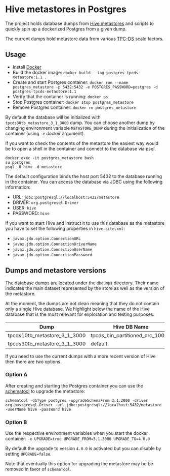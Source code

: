 # Hive metastores in Postgres

The project holds database dumps from [Hive metastores](https://cwiki.apache.org/confluence/display/Hive/AdminManual+Metastore+3.0+Administration)
and scripts to quickly spin up a dockerized Postgres from a given dump.

The current dumps hold metastore data from various [TPC-DS](http://www.tpc.org/tpcds/)
scale factors.

## Usage

-   Install [Docker](https://www.docker.com/)
-   Build the docker image: `docker build --tag postgres-tpcds-metastore:1.1 .`
-   Create and start Postgres container:
  `docker run --name postgres_metastore -p 5432:5432 -e POSTGRES_PASSWORD=postgres -d postgres-tpcds-metastore:1.1`      
-   Verify that the container is running: `docker ps`
-   Stop Postgres container: `docker stop postgres_metastore`
-   Remove Postgres container: `docker rm postgres_metastore`

By default the database will be initialized with `tpcds30tb_metastore_3_1_3000`
dump. You can choose another dump by changing environment variable
`METASTORE_DUMP` during the initialization of the container (using `-e` docker
argument).

If you want to check the contents of the metastore the easiest way would be to
open a shell in the container and connect to the database via psql.

    docker exec -it postgres_metastore bash
    su postgres
    psql -U hive -d metastore

The default configuration binds the host port 5432 to the database running in
the container. You can access the database via JDBC using the following
information:

-   URL: `jdbc:postgresql://localhost:5432/metastore`
-   DRIVER: `org.postgresql.Driver`
-   USER: `hive`
-   PASSWORD: `hive`

If you want to start Hive and instruct it to use this database as the metastore
you have to set the following properties in `hive-site.xml`:

-   `javax.jdo.option.ConnectionURL`
-   `javax.jdo.option.ConnectionDriverName`
-   `javax.jdo.option.ConnectionUserName`
-   `javax.jdo.option.ConnectionPassword`

## Dumps and metastore versions

The database dumps are located under the `dbdumps` directory. Their name
indicates the main dataset represented by the store as well as the version of
the metastore.

At the moment, the dumps are not clean meaning that they do not contain only a
single Hive database. We highlight below the name of the Hive database that is
the most relevant for exploration and testing purposes:

| Dump                         | Hive DB Name                    |
| ---------------------------- | ------------------------------- |
| tpcds10tb_metastore_3_1_3000 | tpcds_bin_partitioned_orc_10000 |
| tpcds30tb_metastore_3_1_3000 | default |

If you need to use the current dumps with a more recent version of Hive then
there are two options.

### Option A

After creating and starting the Postgres container you can use the
[schematool](https://cwiki.apache.org/confluence/display/Hive/Hive+Schema+Tool)
to upgrade the metastore:

    schematool -dbType postgres -upgradeSchemaFrom 3.1.3000 -driver org.postgresql.Driver -url jdbc:postgresql://localhost:5432/metastore -userName hive -passWord hive


### Option B

Use the respective environment variables when you start the docker container:
`-e UPGRADE=true UPGRADE_FROM=3.1.3000 UPGRADE_TO=4.0.0`

By default the upgrade to version `4.0.0` is activated but you can disable by
setting `UPGRADE=false`.

Note that eventually this option for upgrading the metastore may be be removed
in favor of `schemaTool`.
